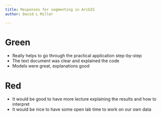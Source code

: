 ```yaml
---
title: Responses for segmenting in ArcGIS
author: David L Miller

---
```


# Green

* Really helps to go through the practical application step-by-step
* The text document was clear and explained the code
* Models were great, explanations good


# Red

* It would be good to have more lecture explaining the results and how to interpret
* It would be nice to have some open lab time to work on our own data

